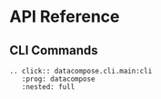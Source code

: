 # API Reference

## CLI Commands

```{eval-rst}
.. click:: datacompose.cli.main:cli
   :prog: datacompose
   :nested: full
```
